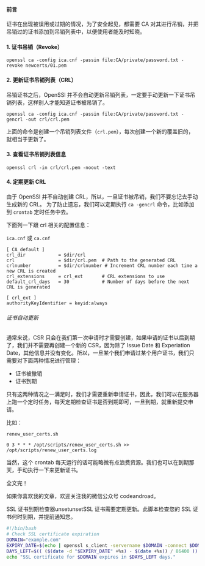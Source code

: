 #### 前言
证书在出现被误用或过期的情况，为了安全起见，都需要 CA 对其进行吊销，并把吊销过的证书添加到吊销列表中，以便使用者能及时知晓。

#### 1. 证书吊销（Revoke）


```
openssl ca -config ica.cnf -passin file:CA/private/password.txt -revoke newcerts/01.pem
```

#### 2. 更新证书吊销列表（CRL）

吊销证书之后，OpenSSl 并不会自动更新吊销列表，一定要手动更新一下证书吊销列表，这样别人才能知道证书被吊销了。

```
openssl ca -config ica.cnf -passin file:CA/private/password.txt -gencrl -out crl/crl.pem
```

上面的命令是创建一个吊销列表文件（`crl.pem`），每次创建一个新的覆盖旧的，就相当于更新了。


#### 3. 查看证书吊销列表信息

```
openssl crl -in crl/crl.pem -noout -text
```


#### 4. 定期更新 CRL
由于 OpenSSl 并不自动创建 CRL，所以，一旦证书被吊销，我们不要忘记去手动生成新的 CRL。
为了防止遗忘，我们可以定期执行 `ca -gencrl` 命令，比如添加到 `crontab` 定时任务中去。


下面列一下跟 crl 相关的配置信息：

`ica.cnf` 或 `ca.cnf`

```
[ CA_default ]
crl_dir            = $dir/crl
crl                = $dir/crl.pem  # Path to the generated CRL
crlnumber          = $dir/crlnumber # Increment CRL number each time a new CRL is created
crl_extensions     = crl_ext       # CRL extensions to use
default_crl_days   = 30            # Number of days before the next CRL is generated

[ crl_ext ]
authorityKeyIdentifier = keyid:always
```


###### 证书自动更新
通常来说，CSR 只会在我们第一次申请时才需要创建，如果申请的证书以后到期了，我们并不需要再创建一个新的 CSR，因为除了 Issue Date 和 Experiation Date，其他信息并没有变化。所以，一旦某个我们申请过某个用户证书，我们只需要对下面两种情况进行管理：

- 证书被撤销
- 证书到期

只有这两种情况之一满足时，我们才需要重新申请证书，因此，我们可以在服务器上跑一个定时任务，每天定期检查证书是否到期即可，一旦到期，就重新提交申请。

比如：

`renew_user_certs.sh`

```
0 3 * * * /opt/scripts/renew_user_certs.sh >> /opt/scripts/renew_user_certs.log
```

当然，这个 crontab 每天运行的话可能略微有点浪费资源。我们也可以在到期那天，手动执行一下来更新证书。


全文完！

如果你喜欢我的文章，欢迎关注我的微信公众号 codeandroad。









SSL 证书到期检查器unsetunsetSSL 证书需要定期更新。此脚本检查您的 SSL 证书何时到期，并提前通知您。


```bash
#!/bin/bash
# Check SSL certificate expiration 
DOMAIN="example.com"
EXPIRY_DATE=$(echo | openssl s_client -servername $DOMAIN -connect $DOMAIN:443 2>/dev/null | openssl x509 -noout -dates | grep notAfter | cut -d= -f2)
DAYS_LEFT=$(( ($(date -d "$EXPIRY_DATE" +%s) - $(date +%s)) / 86400 ))
echo "SSL certificate for $DOMAIN expires in $DAYS_LEFT days."
```